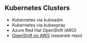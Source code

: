 ## Kubernetes Clusters

- Kubernetes via kubeadm
- Kubernetes via kubespray
- Azure Red Hat OpenShift (ARO)
- [OpenShift on AWS](https://github.com/joshgav/openshift-on-aws.git) (separate repo)
